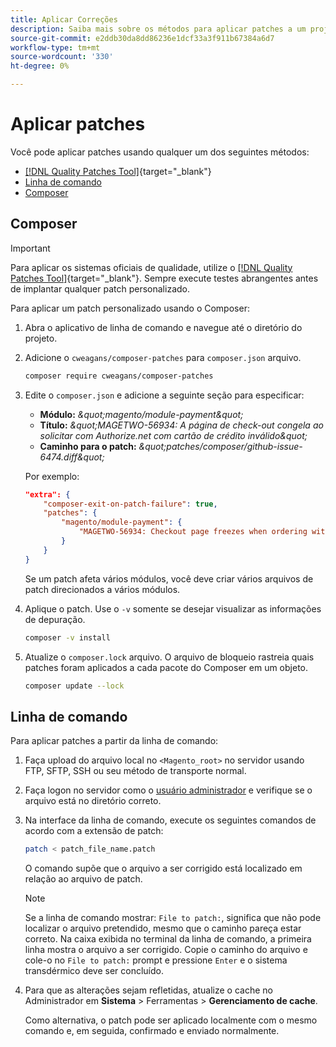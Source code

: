 ```yaml
---
title: Aplicar Correções
description: Saiba mais sobre os métodos para aplicar patches a um projeto do Adobe Commerce ou Magento Open Source.
source-git-commit: e2ddb30da8dd86236e1dcf33a3f911b67384a6d7
workflow-type: tm+mt
source-wordcount: '330'
ht-degree: 0%

---
```



# Aplicar patches

Você pode aplicar patches usando qualquer um dos seguintes métodos:

- [[!DNL Quality Patches Tool]](https://experienceleague.adobe.com/tools/commerce-quality-patches/index.html){target=&quot;_blank&quot;}
- [Linha de comando](../patches/apply.md#command-line)
- [Composer](../patches/apply.md#composer)

## Composer

>[!IMPORTANT]
>
>Para aplicar os sistemas oficiais de qualidade, utilize o [[!DNL Quality Patches Tool]](https://experienceleague.adobe.com/tools/commerce-quality-patches/index.html){target=&quot;_blank&quot;}. Sempre execute testes abrangentes antes de implantar qualquer patch personalizado.

Para aplicar um patch personalizado usando o Composer:

1. Abra o aplicativo de linha de comando e navegue até o diretório do projeto.
1. Adicione o `cweagans/composer-patches` para `composer.json` arquivo.

   ```bash
   composer require cweagans/composer-patches
   ```

1. Edite o `composer.json` e adicione a seguinte seção para especificar:
   - **Módulo:** *\&quot;magento/module-payment\&quot;*
   - **Título:** *\&quot;MAGETWO-56934: A página de check-out congela ao solicitar com Authorize.net com cartão de crédito inválido\&quot;*
   - **Caminho para o patch:** *\&quot;patches/composer/github-issue-6474.diff\&quot;*

   Por exemplo:

   ```json
   "extra": {
       "composer-exit-on-patch-failure": true,
       "patches": {
           "magento/module-payment": {
               "MAGETWO-56934: Checkout page freezes when ordering with Authorize.net with invalid credit card": "patches/composer/github-issue-6474.diff"
           }
       }
   }
   ```

   Se um patch afeta vários módulos, você deve criar vários arquivos de patch direcionados a vários módulos.

1. Aplique o patch. Use o `-v` somente se desejar visualizar as informações de depuração.

   ```bash
   composer -v install
   ```

1. Atualize o `composer.lock` arquivo. O arquivo de bloqueio rastreia quais patches foram aplicados a cada pacote do Composer em um objeto.

   ```bash
   composer update --lock
   ```

## Linha de comando

Para aplicar patches a partir da linha de comando:

1. Faça upload do arquivo local no `<Magento_root>` no servidor usando FTP, SFTP, SSH ou seu método de transporte normal.
1. Faça logon no servidor como o [usuário administrador](../../configuration/cli/config-cli.md#prerequisites) e verifique se o arquivo está no diretório correto.
1. Na interface da linha de comando, execute os seguintes comandos de acordo com a extensão de patch:

   ```bash
   patch < patch_file_name.patch
   ```

   O comando supõe que o arquivo a ser corrigido está localizado em relação ao arquivo de patch.

   >[!NOTE]
   >
   >Se a linha de comando mostrar: `File to patch:`, significa que não pode localizar o arquivo pretendido, mesmo que o caminho pareça estar correto. Na caixa exibida no terminal da linha de comando, a primeira linha mostra o arquivo a ser corrigido. Copie o caminho do arquivo e cole-o no `File to patch:` prompt e pressione `Enter` e o sistema transdérmico deve ser concluído.

1. Para que as alterações sejam refletidas, atualize o cache no Administrador em **Sistema** > Ferramentas > **Gerenciamento de cache**.

   Como alternativa, o patch pode ser aplicado localmente com o mesmo comando e, em seguida, confirmado e enviado normalmente.
